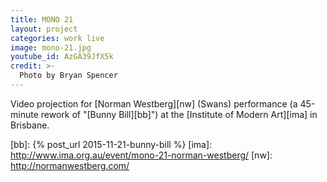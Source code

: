 ```yaml
---
title: MONO 21
layout: project
categories: work live
image: mono-21.jpg
youtube_id: AzGA39JfX5k
credit: >-
  Photo by Bryan Spencer
---
```


Video projection for [Norman Westberg][nw] (Swans) performance (a 45-minute rework of
"[Bunny Bill][bb]") at the [Institute of Modern Art][ima] in Brisbane.

[bb]: {% post_url 2015-11-21-bunny-bill %}
[ima]: http://www.ima.org.au/event/mono-21-norman-westberg/
[nw]: http://normanwestberg.com/
